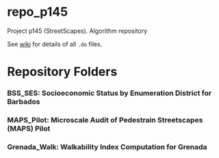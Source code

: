 # repo_p145
Project p145 (StreetScapes). Algorithm repository

See [wiki](https://github.com/UWI-DataGroup/repo_p145/wiki) for details of all `.do` files.

# Repository Folders

### BSS_SES:        Socioeconomic Status by Enumeration District for Barbados
### MAPS_Pilot:     Microscale Audit of Pedestrain Streetscapes (MAPS) Pilot
### Grenada_Walk:   Walkability Index Computation for Grenada
